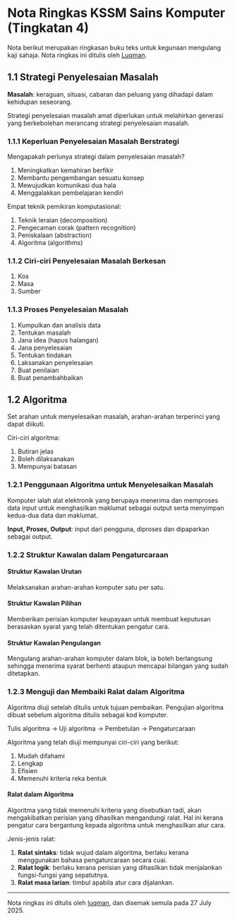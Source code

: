 # Nota Ringkas KSSM Sains Komputer (Tingkatan 4)

Nota berikut merupakan ringkasan buku teks untuk kegunaan mengulang kaji sahaja. Nota ringkas ini ditulis oleh [Luqman](https://theluqmn.com).

## 1.1 Strategi Penyelesaian Masalah

**Masalah**: keraguan, situasi, cabaran dan peluang yang dihadapi dalam kehidupan seseorang.

Strategi penyelesaian masalah amat diperlukan untuk melahirkan generasi yang berkebolehan merancang strategi penyelesaian masalah.

### 1.1.1 Keperluan Penyelesaian Masalah Berstrategi

Mengapakah perlunya strategi dalam penyelesaian masalah?

1. Meningkatkan kemahiran berfikir
2. Membantu pengembangan sesuatu konsep
3. Mewujudkan komunikasi dua hala
4. Menggalakkan pembelajaran kendiri

Empat teknik pemikiran komputasional:

1. Teknik leraian (decomposition)
2. Pengecaman corak (pattern recognition)
3. Peniskalaan (abstraction)
4. Algoritma (algorithms)

### 1.1.2 Ciri-ciri Penyelesaian Masalah Berkesan

1. Kos
2. Masa
3. Sumber

### 1.1.3 Proses Penyelesaian Masalah

1. Kumpulkan dan analisis data
2. Tentukan masalah
3. Jana idea (hapus halangan)
4. Jana penyelesaian
5. Tentukan tindakan
6. Laksanakan penyelesaian
7. Buat penilaian
8. Buat penambahbaikan

## 1.2 Algoritma

Set arahan untuk menyelesaikan masalah, arahan-arahan terperinci yang dapat diikuti.

Ciri-ciri algoritma:

1. Butiran jelas
2. Boleh dilaksanakan
3. Mempunyai batasan

### 1.2.1 Penggunaan Algoritma untuk Menyelesaikan Masalah

Komputer ialah alat elektronik yang berupaya menerima dan memproses data input untuk menghasilkan maklumat sebagai output serta menyimpan kedua-dua data dan maklumat.

**Input, Proses, Output**: input dari pengguna, diproses dan dipaparkan sebagai output.

### 1.2.2 Struktur Kawalan dalam Pengaturcaraan

#### Struktur Kawalan Urutan

Melaksanakan arahan-arahan komputer satu per satu.

#### Struktur Kawalan Pilihan

Memberikan perisian komputer keupayaan untuk membuat keputusan berasaskan syarat yang telah ditentukan pengatur cara.

#### Struktur Kawalan Pengulangan

Mengulang arahan-arahan komputer dalam blok, ia boleh berlangsung sehingga menerima syarat berhenti ataupun mencapai bilangan yang sudah ditetapkan.

### 1.2.3 Menguji dan Membaiki Ralat dalam Algoritma

Algoritma diuji setelah ditulis untuk tujuan pembaikan. Pengujian algoritma dibuat sebelum algoritma ditulis sebagai kod komputer.

Tulis algoritma -> Uji algoritma -> Pembetulan -> Pengaturcaraan

Algoritma yang telah diuji mempunyai ciri-ciri yang berikut:

1. Mudah difahami
2. Lengkap
3. Efisien
4. Memenuhi kriteria reka bentuk

#### Ralat dalam Algoritma

Algoritma yang tidak memenuhi kriteria yang disebutkan tadi, akan mengakibatkan perisian yang dihasilkan mengandungi ralat. Hal ini kerana pengatur cara bergantung kepada algoritma untuk menghasilkan atur cara.

Jenis-jenis ralat:

1. **Ralat sintaks**: tidak wujud dalam algoritma, berlaku kerana menggunakan bahasa pengaturcaraan secara cuai.
2. **Ralat logik**: berlaku kerana perisian yang dihasilkan tidak menjalankan fungsi-fungsi yang sepatutnya.
3. **Ralat masa larian**: timbul apabila atur cara dijalankan.

---

Nota ringkas ini ditulis oleh [luqman](https://theluqmn.com), dan disemak semula pada 27 July 2025.
